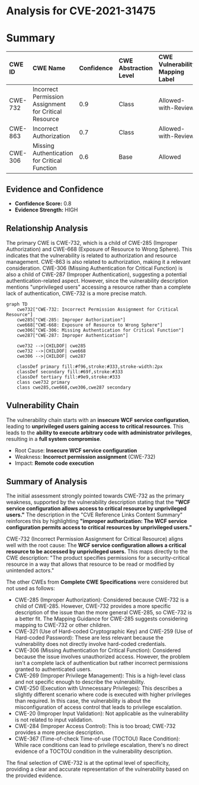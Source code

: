 # Analysis for CVE-2021-31475

# Summary
| CWE ID  | CWE Name                                                      | Confidence | CWE Abstraction Level | CWE Vulnerability Mapping Label | CWE-Vulnerability Mapping Notes |
| :-------- | :------------------------------------------------------------ | :--------- | :---------------------- | :------------------------------ | :------------------------------ |
| CWE-732   | Incorrect Permission Assignment for Critical Resource       | 0.9        | Class                   | Allowed-with-Review             | Primary CWE                     |
| CWE-863   | Incorrect Authorization                                       | 0.7        | Class                   | Allowed-with-Review             | Secondary Candidate             |
| CWE-306   | Missing Authentication for Critical Function                | 0.6        | Base                    | Allowed                         | Secondary Candidate             |

## Evidence and Confidence

*   **Confidence Score:** 0.8
*   **Evidence Strength:** HIGH

## Relationship Analysis
The primary CWE is CWE-732, which is a child of CWE-285 (Improper Authorization) and CWE-668 (Exposure of Resource to Wrong Sphere). This indicates that the vulnerability is related to authorization and resource management. CWE-863 is also related to authorization, making it a relevant consideration. CWE-306 (Missing Authentication for Critical Function) is also a child of CWE-287 (Improper Authentication), suggesting a potential authentication-related aspect. However, since the vulnerability description mentions "unprivileged users" accessing a resource rather than a complete lack of authentication, CWE-732 is a more precise match.

```mermaid
graph TD
    cwe732["CWE-732: Incorrect Permission Assignment for Critical Resource"]
    cwe285["CWE-285: Improper Authorization"]
    cwe668["CWE-668: Exposure of Resource to Wrong Sphere"]
    cwe306["CWE-306: Missing Authentication for Critical Function"]
    cwe287["CWE-287: Improper Authentication"]

    cwe732 -->|CHILDOF| cwe285
    cwe732 -->|CHILDOF| cwe668
    cwe306 -->|CHILDOF| cwe287

    classDef primary fill:#f96,stroke:#333,stroke-width:2px
    classDef secondary fill:#69f,stroke:#333
    classDef tertiary fill:#9e9,stroke:#333
    class cwe732 primary
    class cwe285,cwe668,cwe306,cwe287 secondary
```

## Vulnerability Chain
The vulnerability chain starts with an **insecure WCF service configuration**, leading to **unprivileged users gaining access to critical resources**. This leads to the **ability to execute arbitrary code with administrator privileges**, resulting in a **full system compromise**.
  - Root Cause: **Insecure WCF service configuration**
  - Weakness: **Incorrect permission assignment** (CWE-732)
  - Impact: **Remote code execution**

## Summary of Analysis
The initial assessment strongly pointed towards CWE-732 as the primary weakness, supported by the vulnerability description stating that the **"WCF service configuration allows access to critical resource by unprivileged users."** The description in the "CVE Reference Links Content Summary" reinforces this by highlighting **"improper authorization: The WCF service configuration permits access to critical resources by unprivileged users."**

CWE-732 (Incorrect Permission Assignment for Critical Resource) aligns well with the root cause: The **WCF service configuration allows a critical resource to be accessed by unprivileged users.** This maps directly to the CWE description: "The product specifies permissions for a security-critical resource in a way that allows that resource to be read or modified by unintended actors."

The other CWEs from **Complete CWE Specifications** were considered but not used as follows:

*   CWE-285 (Improper Authorization): Considered because CWE-732 is a child of CWE-285. However, CWE-732 provides a more specific description of the issue than the more general CWE-285, so CWE-732 is a better fit. The Mapping Guidance for CWE-285 suggests considering mapping to CWE-732 or other children.
*   CWE-321 (Use of Hard-coded Cryptographic Key) and CWE-259 (Use of Hard-coded Password): These are less relevant because the vulnerability does not directly involve hard-coded credentials.
*   CWE-306 (Missing Authentication for Critical Function): Considered because the issue involves unauthorized access. However, the problem isn't a complete lack of authentication but rather incorrect permissions granted to authenticated users.
*   CWE-269 (Improper Privilege Management): This is a high-level class and not specific enough to describe the vulnerability.
*   CWE-250 (Execution with Unnecessary Privileges): This describes a slightly different scenario where code is executed with higher privileges than required. In this case, the vulnerability is about the misconfiguration of access control that leads to privilege escalation.
*   CWE-20 (Improper Input Validation): Not applicable as the vulnerability is not related to input validation.
*   CWE-284 (Improper Access Control): This is too broad; CWE-732 provides a more precise description.
*   CWE-367 (Time-of-check Time-of-use (TOCTOU) Race Condition): While race conditions can lead to privilege escalation, there's no direct evidence of a TOCTOU condition in the vulnerability description.

The final selection of CWE-732 is at the optimal level of specificity, providing a clear and accurate representation of the vulnerability based on the provided evidence.